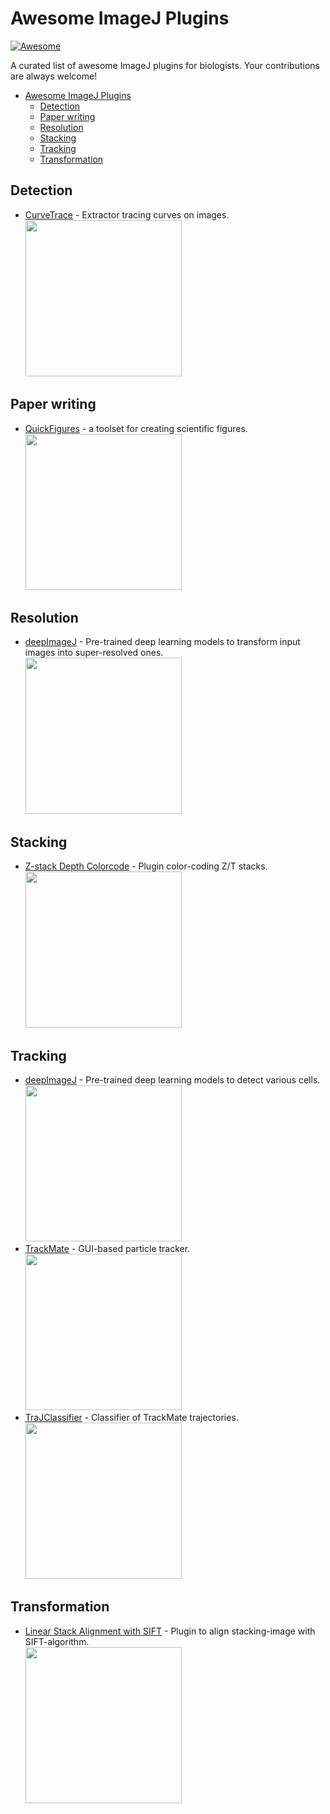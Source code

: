 # Awesome ImageJ Plugins

[![Awesome](https://cdn.rawgit.com/sindresorhus/awesome/d7305f38d29fed78fa85652e3a63e154dd8e8829/media/badge.svg)](https://github.com/sindresorhus/awesome)

A curated list of awesome ImageJ plugins for biologists.
Your contributions are always welcome!

- [Awesome ImageJ Plugins](#awesome-imagej-plugins)
  - [Detection](#detection)
  - [Paper writing](#paper-writing)
  - [Resolution](#resolution)
  - [Stacking](#stacking)
  - [Tracking](#tracking)
  - [Transformation](#transformation)

## Detection

- [CurveTrace](https://github.com/ekatrukha/CurveTrace) - Extractor tracing curves on images.  
  <img src="https://camo.githubusercontent.com/4dcc3416869289772a9c94b7409984be96e6a1dd9fa7ef43c60af03eaf1561ca/687474703a2f2f6b6174707978612e696e666f2f736f6674776172652f437572766554726163652f437572766554726163655f6c6f676f2e706e67" width=250/>

## Paper writing

- [QuickFigures](https://github.com/grishkam/QuickFigures) - a toolset for creating scientific figures.  
  <img src="https://i.gyazo.com/5b2813e0837abd3bf2a48401ef3d4ade.png" width=250/>

## Resolution

- [deepImageJ](https://deepimagej.github.io/deepimagej/) - Pre-trained deep learning models to transform input images into super-resolved ones.  
  <img src="https://i.gyazo.com/d6eeec50b346e5cb3c3dbf2b3d1e9126.png" width=250/>

## Stacking

- [Z-stack Depth Colorcode](https://github.com/ekatrukha/ZstackDepthColorCode) - Plugin color-coding Z/T stacks.  
  <img src="https://camo.githubusercontent.com/e3943982d426bd6f31a0ccebbb8b0363ec59411b5adc86e5f37f53fd9b2e35b7/687474703a2f2f6b6174707978612e696e666f2f736f6674776172652f5a737461636b4465707468436f6c6f72436f64652f45425f636f6c6f7265645f746865726d616c2e676966" width=250/>

## Tracking

- [deepImageJ](https://deepimagej.github.io/deepimagej/) - Pre-trained deep learning models to detect various cells.  
  <img src="https://i.gyazo.com/7646f800712f13ce016e9b5b2c96ced0.png" width=250/>
- [TrackMate](https://imagej.net/TrackMate) - GUI-based particle tracker.  
  <img src="https://i.gyazo.com/946c5c857f2f36cead29ea98c5a12efd.png" width=250/>
- [TraJClassifier](https://imagej.net/TraJClassifier) - Classifier of TrackMate trajectories.  
  <img src="https://imagej.net/_images/1/1a/Journal.pone.0170165.g006.PNG" width=250/>

## Transformation

- [Linear Stack Alignment with SIFT](https://imagej.net/Linear_Stack_Alignment_with_SIFT) - Plugin to align stacking-image with SIFT-algorithm.  
  <img src="https://i.gyazo.com/a45920e0b62440971acb6ad4864959eb.gif" width=250/>

<!-- vim: set foldmethod=marker : -->
